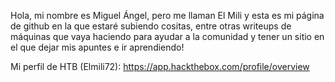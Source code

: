 Hola, mi nombre es Miguel Ángel, pero me llaman El Mili y esta es mi página de github en la que estaré subiendo cositas, entre otras writeups de máquinas que vaya haciendo para ayudar a la comunidad y tener un sitio en el que dejar mis apuntes e ir aprendiendo!

Mi perfil de HTB (Elmili72): https://app.hackthebox.com/profile/overview

